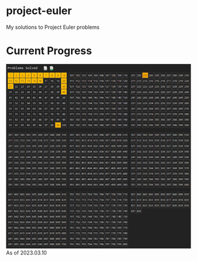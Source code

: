 # project-euler
My solutions to Project Euler problems

# Current Progress
<img src="./progress.png">
As of 2023.03.10
